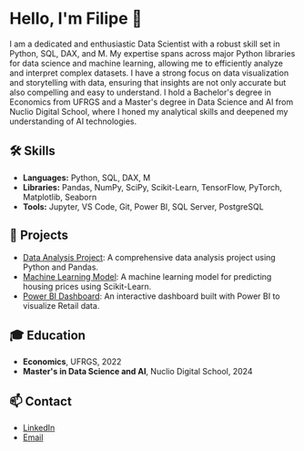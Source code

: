 # Hello, I'm Filipe 👋

I am a dedicated and enthusiastic Data Scientist with a robust skill set in Python, SQL, DAX, and M. My expertise spans across major Python libraries for data science and machine learning, allowing me to efficiently analyze and interpret complex datasets. I have a strong focus on data visualization and storytelling with data, ensuring that insights are not only accurate but also compelling and easy to understand. I hold a Bachelor's degree in Economics from UFRGS and a Master's degree in Data Science and AI from Nuclio Digital School, where I honed my analytical skills and deepened my understanding of AI technologies.

## 🛠 Skills

- **Languages:** Python, SQL, DAX, M
- **Libraries:** Pandas, NumPy, SciPy, Scikit-Learn, TensorFlow, PyTorch, Matplotlib, Seaborn
- **Tools:** Jupyter, VS Code, Git, Power BI, SQL Server, PostgreSQL

## 🚀 Projects

- [Data Analysis Project](https://github.com/your-username/data-analysis-project): A comprehensive data analysis project using Python and Pandas.
- [Machine Learning Model](https://github.com/your-username/machine-learning-model): A machine learning model for predicting housing prices using Scikit-Learn.
- [Power BI Dashboard](https://github.com/filipegoncmartins/Retail-Occupancy-Cost): An interactive dashboard built with Power BI to visualize Retail data.

## 🎓 Education

- **Economics**, UFRGS, 2022
- **Master's in Data Science and AI**, Nuclio Digital School, 2024

## 📫 Contact

- [LinkedIn](https://www.linkedin.com/in/filipe-gon%C3%A7alves-martins-01a0b6124?utm_source=share&utm_campaign=share_via&utm_content=profile&utm_medium=android_app)
- [Email](mailto:filipe.g.m@hotmail.com)
